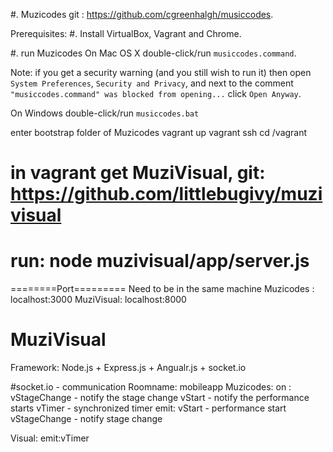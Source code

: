 #. Muzicodes git : https://github.com/cgreenhalgh/musiccodes.

Prerequisites: 
#. Install VirtualBox, Vagrant and Chrome.

#. run Muzicodes
On Mac OS X double-click/run `musiccodes.command`. 

Note: if you get a security warning (and you still wish to run it) then open `System Preferences`, `Security and Privacy`, and next to the comment `"musiccodes.command" was blocked from opening...` click `Open Anyway`.

On Windows double-click/run `musiccodes.bat`

enter bootstrap folder of Muzicodes
vagrant up
vagrant ssh
cd /vagrant

# in vagrant get MuziVisual, git: https://github.com/littlebugivy/muzivisual
# run: node muzivisual/app/server.js

========Port=========
Need to be in the same machine
Muzicodes : localhost:3000
MuziVisual: localhost:8000


# MuziVisual
Framework: Node.js + Express.js + Angualr.js + socket.io

#socket.io - communication
Roomname: mobileapp
Muzicodes: on : vStageChange - notify the stage change
				vStart - notify the performance starts
				vTimer - synchronized timer
		   emit: vStart - performance start
		    	  vStageChange - notify stage change

Visual:    emit:vTimer